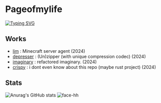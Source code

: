 # Pageofmylife
[![Typing SVG](https://readme-typing-svg.demolab.com?font=Do+Hyeon&size=25&pause=1000&random=false&width=435&lines=Page+of+my+life;Touch+some+grass;I+want+to+make+good+pfp)](https://git.io/typing-svg)
## Works
- [lim](https://github.com/pageofmylife/lim) : Minecraft server agent (2024)
- [depresser](https://github.com/pageofmylife/depresser) : (Un)zipper (with unique compression codec) (2024)
- [imaginary](https://github.com/pageofmylife/imaginary) : refactored imaginary. (2024)
- [crispy](https://github.com/pageofmylife/crispy) : i dont even know about this repo (maybe rust project) (2024)

## Stats
![Anurag's GitHub stats](https://github-readme-stats.vercel.app/api?username=pageofmylife)
![face-hh](https://github-readme-stats.vercel.app/api/top-langs?username=pageofmylife&show_icons=true&theme=tokyonight&layout=compact)

